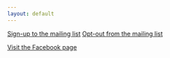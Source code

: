 ```yaml
---
layout: default
---
```


[Sign-up to the mailing list](http://eepurl.com/bWRhiX)
[Opt-out from the mailing list](http://facebook.us13.list-manage1.com/unsubscribe?u=a46c0001fc64d03dd2a88a07d&id=569f8480a1)

[Visit the Facebook page](www.facebook.com/WilliamRoadBigLunch2014)